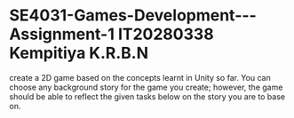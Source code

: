 # SE4031-Games-Development---Assignment-1 IT20280338 Kempitiya K.R.B.N
create a 2D game based on the concepts learnt in Unity so  far. You can choose any background story for the game you create; however, the game should be able to reflect  the given tasks below on the story you are to base on.
